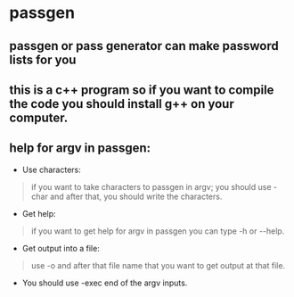 # passgen
## passgen or pass generator can make password lists for you
## this is a c++ program so if you want to compile the code you should install g++ on your computer.
## help for argv in passgen:
* Use characters:
>if you want to take characters to passgen in argv; you should use -char and after that, you should write the characters.
* Get help:
>if you want to get help for argv in passgen you can type -h or --help.
*  Get output into a file:
>use -o and after that file name that you want to get output at that file.
* You should use -exec end of the argv inputs.